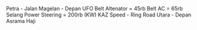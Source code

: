 Petra - Jalan Magelan - Depan UFO
Belt Altenator = 45rb
Belt AC = 65rb
Selang Power Steering = 200rb (KW)
KAZ Speed - Ring Road Utara - Depan Asrama Haji
